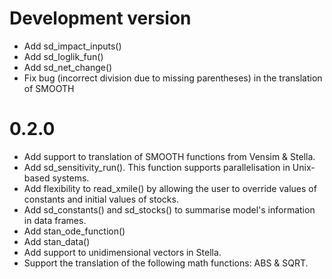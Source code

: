 # Development version

* Add sd_impact_inputs()
* Add sd_loglik_fun()
* Add sd_net_change()
* Fix bug (incorrect division due to missing parentheses) in the translation of SMOOTH

# 0.2.0

* Add support to translation of SMOOTH functions from Vensim & Stella.
* Add sd_sensitivity_run(). This function supports parallelisation in 
  Unix-based systems.
* Add flexibility to read_xmile() by allowing the user to override values of
  constants and initial values of stocks.
* Add sd_constants() and sd_stocks() to summarise model's information in data frames. 
* Add stan_ode_function()
* Add stan_data()
* Add support to unidimensional vectors in Stella.
* Support the translation of the following math functions: ABS & SQRT.
